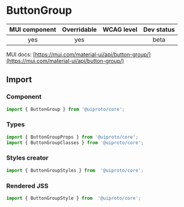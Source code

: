 # ButtonGroup

MUI component | Overridable | WCAG level | Dev status
:-----------: | :---------: | :--------: | :------------:
yes | yes | | beta

MUI docs: [https://mui.com/material-ui/api/button-group/](https://mui.com/material-ui/api/button-group/)

## Import

### Component
```javascript
import { ButtonGroup } from '@uiproto/core';
```
### Types
```javascript
import { ButtonGroupProps } from '@uiproto/core';
import { ButtonGroupClasses } from '@uiproto/core';
```

### Styles creator
```javascript
import { ButtonGroupStyles } from  '@uiproto/core';
```

### Rendered JSS
```javascript
import { ButtonGroupStyle } from  '@uiproto/core';
```
